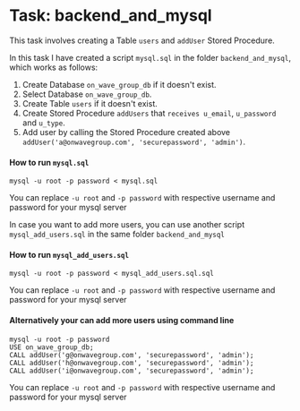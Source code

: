 # Task: backend_and_mysql

This task involves creating a Table `users` and `addUser` Stored Procedure.

In this task I have created a script `mysql.sql` in the folder `backend_and_mysql`, which works as follows:

1. Create Database `on_wave_group_db` if it doesn't exist.
2. Select Database `on_wave_group_db`.
3. Create Table `users` if it doesn't exist.
4. Create Stored Procedure `addUsers` that `receives u_email`, `u_password` and `u_type`.
5. Add user by calling the Stored Procedure created above `addUser('a@onwavegroup.com', 'securepassword', 'admin')`.

#### How to run `mysql.sql`
```
mysql -u root -p password < mysql.sql
```
You can replace `-u root` and `-p password` with respective username and password for your mysql server

In case you want to add more users, you can use another script `mysql_add_users.sql` in the same folder `backend_and_mysql`

#### How to run `mysql_add_users.sql`
```
mysql -u root -p password < mysql_add_users.sql.sql
```
You can replace `-u root` and `-p password` with respective username and password for your mysql server

#### Alternatively your can add more users using command line
```
mysql -u root -p password
USE on_wave_group_db;
CALL addUser('g@onwavegroup.com', 'securepassword', 'admin');
CALL addUser('h@onwavegroup.com', 'securepassword', 'admin');
CALL addUser('i@onwavegroup.com', 'securepassword', 'admin');
```
You can replace `-u root` and `-p password` with respective username and password for your mysql server